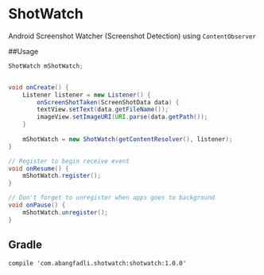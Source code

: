 # ShotWatch
Android Screenshot Watcher (Screenshot Detection) using `ContentObserver`

##Usage
```java
ShotWatch mShotWatch;


void onCreate() {
	Listener listener = new Listener() {
		onScreenShotTaken(ScreenShotData data) {
		textView.setText(data.getFileName());
		imageView.setImageURI(URI.parse(data.getPath());
	}
	
	mShotWatch = new ShotWatch(getContentResolver(), listener);
}

// Register to begin receive event
void onResume() {
	mShotWatch.register();
}

// Don't forget to unregister when apps goes to background
void onPause() {
	mShotWatch.unregister();
}
```

## Gradle
`compile 'com.abangfadli.shotwatch:shotwatch:1.0.0'`